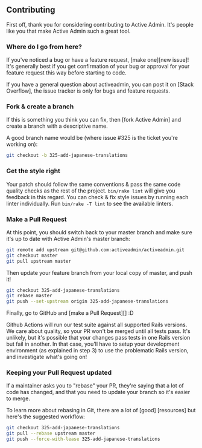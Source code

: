 ## Contributing

First off, thank you for considering contributing to Active Admin. It's people
like you that make Active Admin such a great tool.

### Where do I go from here?

If you've noticed a bug or have a feature request, [make one][new issue]! It's
generally best if you get confirmation of your bug or approval for your feature
request this way before starting to code.

If you have a general question about activeadmin, you can post it on [Stack
Overflow], the issue tracker is only for bugs and feature requests.

### Fork & create a branch

If this is something you think you can fix, then [fork Active Admin] and create
a branch with a descriptive name.

A good branch name would be (where issue #325 is the ticket you're working on):

```sh
git checkout -b 325-add-japanese-translations
```

### Get the style right

Your patch should follow the same conventions & pass the same code quality
checks as the rest of the project. `bin/rake lint` will give you feedback in
this regard. You can check & fix style issues by running each linter
individually. Run `bin/rake -T lint` to see the available linters.

### Make a Pull Request

At this point, you should switch back to your master branch and make sure it's
up to date with Active Admin's master branch:

```sh
git remote add upstream git@github.com:activeadmin/activeadmin.git
git checkout master
git pull upstream master
```

Then update your feature branch from your local copy of master, and push it!

```sh
git checkout 325-add-japanese-translations
git rebase master
git push --set-upstream origin 325-add-japanese-translations
```

Finally, go to GitHub and [make a Pull Request][] :D

Github Actions will run our test suite against all supported Rails versions. We
care about quality, so your PR won't be merged until all tests pass. It's
unlikely, but it's possible that your changes pass tests in one Rails version
but fail in another. In that case, you'll have to setup your development
environment (as explained in step 3) to use the problematic Rails version, and
investigate what's going on!

### Keeping your Pull Request updated

If a maintainer asks you to "rebase" your PR, they're saying that a lot of code
has changed, and that you need to update your branch so it's easier to merge.

To learn more about rebasing in Git, there are a lot of [good]
[resources] but here's the suggested workflow:

```sh
git checkout 325-add-japanese-translations
git pull --rebase upstream master
git push --force-with-lease 325-add-japanese-translations
```
